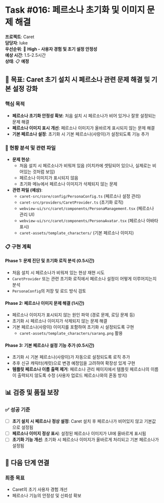 # Task #016: 페르소나 초기화 및 이미지 문제 해결

**프로젝트**: Caret  
**담당자**: luke  
**우선순위**: 🚨 **High - 사용자 경험 및 초기 설정 안정성**  
**예상 시간**: 1.5-2.5시간  
**상태**: 📋 **예정**  

## 🎯 **목표: Caret 초기 설치 시 페르소나 관련 문제 해결 및 기본 설정 강화**

### **핵심 목적**
- **페르소나 초기화 안정성 확보**: 처음 설치 시 페르소나가 비어 있거나 잘못 설정되는 문제 해결
- **페르소나 이미지 표시 개선**: 페르소나 이미지가 올바르게 표시되지 않는 문제 해결
- **기본 페르소나 설정**: 초기화 시 기본 페르소나(사랑이)가 설정되도록 기능 추가

### **🎯 현황 분석 및 관련 파일**
- **문제 현상**:
  - 처음 설치 시 페르소나가 비워져 있음 (이치카에 셋팅되어 있으나, 실제로는 비어있는 것처럼 보임)
  - 페르소나 이미지가 표시되지 않음
  - 초기화 메뉴에서 페르소나 이미지가 삭제되지 않는 문제
- **관련 파일 (예상)**:
  - `caret-src/core/config/PersonaConfig.ts` (페르소나 설정 관리)
  - `caret-src/providers/CaretProvider.ts` (초기화 로직)
  - `webview-ui/src/caret/components/PersonaManagement.tsx` (페르소나 관리 UI)
  - `webview-ui/src/caret/components/PersonaAvatar.tsx` (페르소나 아바타 표시)
  - `caret-assets/template_characters/` (기본 페르소나 이미지)

### **📋 구현 계획**

#### **Phase 1: 문제 진단 및 초기화 로직 분석 (0.5시간)**
- 처음 설치 시 페르소나가 비워져 있는 현상 재현 시도
- `CaretProvider` 또는 관련 초기화 로직에서 페르소나 설정이 어떻게 이루어지는지 분석
- `PersonaConfig`의 저장 및 로드 방식 검토

#### **Phase 2: 페르소나 이미지 문제 해결 (1시간)**
- 페르소나 이미지가 표시되지 않는 원인 파악 (경로 문제, 로딩 문제 등)
- 초기화 시 페르소나 이미지가 삭제되지 않는 문제 해결
- 기본 페르소나(사랑이) 이미지를 포함하여 초기화 시 설정되도록 구현
  - `caret-assets/template_characters/sarang.png` 활용

#### **Phase 3: 기본 페르소나 설정 기능 추가 (0.5시간)**
- 초기화 시 기본 페르소나(사랑이)가 자동으로 설정되도록 로직 추가
- 추후 신규 캐릭터(캐럿)으로 변경 예정임을 고려하여 확장성 있게 구현
- **템플릿 페르소나 이름 출력 제거**: 페르소나 관리 페이지에서 템플릿 페르소나의 이름이 출력되지 않도록 수정 (사용자 업로드 페르소나와의 혼동 방지)

## 📊 **검증 및 품질 보장**

### **✅ 성공 기준**
- [ ] **초기 설치 시 페르소나 정상 설정**: Caret 설치 후 페르소나가 비어있지 않고 기본값으로 설정됨
- [ ] **페르소나 이미지 정상 표시**: 설정된 페르소나 이미지가 UI에 올바르게 표시됨
- [ ] **초기화 기능 개선**: 초기화 시 페르소나 이미지가 올바르게 처리되고 기본 페르소나가 설정됨

## 🚀 **다음 단계 연결**

### **최종 목표**
- Caret의 초기 사용자 경험 개선
- 페르소나 기능의 안정성 및 신뢰성 확보
